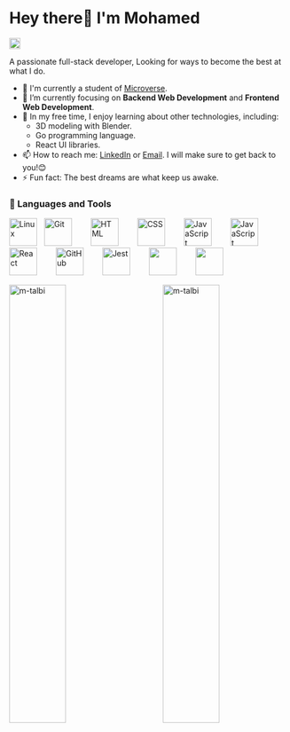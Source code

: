 <h1 align='left'>Hey there👋 I'm Mohamed</h1>
<p align="left">
  <img alt="Profile 𝚟𝚒𝚎𝚠𝚜" height="20px" src="https://hits.seeyoufarm.com/api/count/incr/badge.svg?url=https://github.com/oHTGo&count_bg=%23579E91&title_bg=%23555555&icon=&icon_color=%23E7E7E7&title=Views&edge_flat=false">
</p>
<p>A passionate full-stack developer, Looking for ways to become the best at what I do.</p>

- 📓 I'm currently a student of [Microverse](https://www.microverse.org/).
- 🌱 I’m currently focusing on **Backend Web Development** and **Frontend Web Development**.
- 🔭 In my free time, I enjoy learning about other technologies, including:
   - 3D modeling with Blender.
   - Go programming language.
   - React UI libraries.
- 📫 How to reach me: [LinkedIn](https://www.linkedin.com/in/moetalbi/) or <a href='mailto:mtalbi29@yahoo.com'> Email</a>. I will make sure to get back to you!😊
- ⚡ Fun fact: The best dreams are what keep us awake.

<h3> 🧰 Languages and Tools</h3>

<p>
   <img  alt="Git" width="50px" style="margin-right:30px;" src="https://cdn.jsdelivr.net/gh/devicons/devicon/icons/git/git-original.svg" />
   <img align="left" alt="Linux" width="50px" style="padding-right:10px;" src="https://cdn.jsdelivr.net/gh/devicons/devicon/icons/linux/linux-original.svg" />
   <img  alt="HTML" width="50px" style="margin-right:30px;" src="https://cdn.jsdelivr.net/gh/devicons/devicon/icons/html5/html5-plain.svg" />
   <img  alt="CSS" width="50px" style="margin-right:30px;" src="https://cdn.jsdelivr.net/gh/devicons/devicon/icons/css3/css3-plain.svg" />
   <img  alt="JavaScript" width="50px" style="margin-right:30px;" src="https://cdn.jsdelivr.net/gh/devicons/devicon/icons/javascript/javascript-plain.svg" />
   <img  alt="JavaScript" width="50px" style="margin-right:30px;" src="https://cdn.jsdelivr.net/gh/devicons/devicon/icons/nodejs/nodejs-original.svg" />
   <img  alt="React" width="50px" style="margin-right:30px;" src="https://cdn.jsdelivr.net/gh/devicons/devicon/icons/react/react-original.svg" />
   <!-- <img  alt="C++" width="50px" style="margin-right:30px;" src="https://cdn.jsdelivr.net/gh/devicons/devicon/icons/cplusplus/cplusplus-line.svg" /> -->
   <img  alt="GitHub" width="50px" style="margin-right:30px;" src="https://cdn.jsdelivr.net/gh/devicons/devicon/icons/bootstrap/bootstrap-original.svg" />
   <img width="50px" style="margin-right:30px;" src="https://cdn.jsdelivr.net/gh/devicons/devicon/icons/jest/jest-plain.svg" alt="Jest" />
   <img width="50px" style="margin-right:30px;" src="https://cdn.jsdelivr.net/gh/devicons/devicon/icons/ruby/ruby-original.svg" />
   <img width="50px" style="margin-right:30px;"  src="https://cdn.jsdelivr.net/gh/devicons/devicon/icons/postgresql/postgresql-original.svg" />
   <br />
</p>
<div>
   <img align="left" width=45% src='https://github-readme-stats.vercel.app/api?username=m-talbi&show_icons=true&bg_color=transparent' alt="m-talbi"/>
   <img align="right" width="45%" src="https://github-readme-streak-stats.herokuapp.com/?user=m-talbi&" alt="m-talbi" />
</div>
